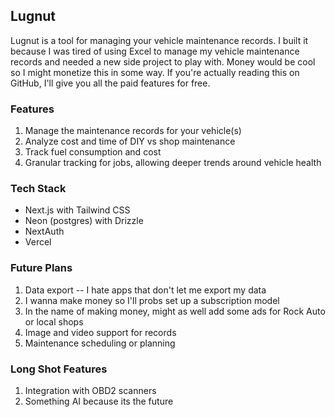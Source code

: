 ## Lugnut

Lugnut is a tool for managing your vehicle maintenance records. I built it because I was tired of using Excel to manage my vehicle maintenance records and needed a new side project to play with. Money would be cool so I might monetize this in some way. If you're actually reading this on GitHub, I'll give you all the paid features for free.

### Features

1. Manage the maintenance records for your vehicle(s)
2. Analyze cost and time of DIY vs shop maintenance
3. Track fuel consumption and cost
4. Granular tracking for jobs, allowing deeper trends around vehicle health

### Tech Stack

- Next.js with Tailwind CSS
- Neon (postgres) with Drizzle
- NextAuth
- Vercel

### Future Plans

1. Data export -- I hate apps that don't let me export my data
1. I wanna make money so I'll probs set up a subscription model
1. In the name of making money, might as well add some ads for Rock Auto or local shops
1. Image and video support for records
1. Maintenance scheduling or planning

### Long Shot Features

1. Integration with OBD2 scanners
2. Something AI because its the future
